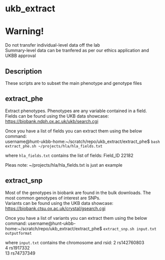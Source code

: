 # ukb_extract

# Warning!
Do not transfer individual-level data off the lab    
Summary-level data can be tranfered as per our ethics application and UKBB approval   

## Description
These scripts are to subset the main phenotype and genotype files    

## extract_phe
Extract phenotypes. Phenotypes are any variable contained in a field.    
Fields can be found using the UKB data showcase:     
https://biobank.ndph.ox.ac.uk/ukb/search.cgi     

Once you have a list of fields you can extract them using the below command:    
username@hunt-ukbb-home:~/scratch/repo/ukb_extract/extract_phe$ `bash extract_phe.sh ~/projects/hla/hla_fields.txt`

where `hla_fields.txt` contains the list of fields:
Field_ID
22182

Pleas note: ~/projects/hla/hla_fields.txt is just an example

## extract_snp
Most of the genotypes in biobank are found in the bulk downloads. The most common genotypes of interest are SNPs.    
Variants can be found using the UKB data showcase:     
https://biobank.ctsu.ox.ac.uk/crystal/gsearch.cgi
  
Once you have a list of variants you can extract them using the below command:
username@hunt-ukbb-home:~/scratch/repo/ukb_extract/extract_phe$ `extract_snp.sh input.txt outputformat`

where `input.txt` contains the chromosome and rsid:
2 rs142760803    
4 rs1917332    
13 rs74737349    
